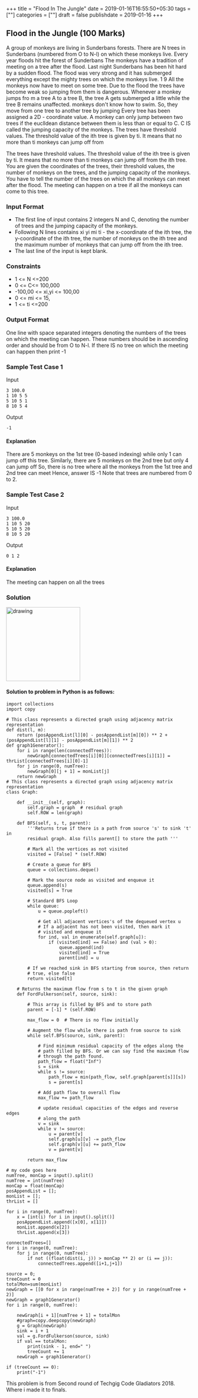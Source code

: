 +++
title = "Flood In The Jungle"
date = 2019-01-16T16:55:50+05:30
tags = [""]
categories = [""]
draft = false
publishdate = 2019-01-16
+++

## Flood in the Jungle (100 Marks)

A group of monkeys are living in Sunderbans forests. There are N trees in Sunderbans (numbered from O to N-l) on which these monkeys live. Every year floods hit the forest of Sunderbans The monkeys have a tradition of meeting on a tree after the flood. Last night Sunderbans has been hit hard by a sudden flood. The flood was very strong and it has submerged everything except the mighty trees on which the monkeys live. 1 9 All the monkeys now have to meet on some tree. Due to the flood the trees have become weak so jumping from them is dangerous. Whenever a monkey jumps fro m a tree A to a tree B, the tree A gets submerged a little while the tree B remains unaffected. monkeys don't know how to swim. So, they move from one tree to another tree by jumping Every tree has been assigned a 2D - coordinate value. A monkey can only jump between two trees if the euclldean distance between them is less than or equal to C. C IS called the jumping capacity of the monkeys. The trees have threshold values. The threshold value of the ith tree is given by ti. It means that no more than ti monkeys can jump off from

The trees have threshold values. The threshold value of the ith tree is given by ti. It means that no more than ti monkeys can jump off from the ith tree. You are given the coordinates of the trees, their threshold values, the number of monkeys on the trees, and the jumping capacity of the monkeys. You have to tell the number of the trees on which the all monkeys can meet after the flood. The meeting can happen on a tree if all the monkeys can come to this tree. 

### Input Format

* The first line of input contains 2 integers N and C, denoting the number of trees and the jumping capacity of the monkeys. 
* Following N lines contains xi yi mi ti - the x-coordinate of the ith tree, the y-coordinate of the ith tree, the number of monkeys on the ith tree and the maximum number of monkeys that can jump off from the ith tree. 
* The last line of the input is kept blank.

### Constraints

* 1 <= N <=200
* 0 <= C<= 100,000
* -100,00 <= xi,yi <= 100,00 
* 0 <= mi <= 15, 
* 1 <= ti <=200

### Output Format

One line with space separated integers denoting the numbers of the trees on which the meeting can happen. These numbers should be in ascending order and should be from O to N-l. If there IS no tree on which the meeting can happen then print -1 
### Sample Test Case 1

Input
```
3 100.0
1 10 5 5
5 10 5 1
8 10 5 4

```
Output
```
-1
```
#### Explanation

There are 5 monkeys on the 1st tree (0-based indexing) while only 1 can jump off this tree. Similarly, there are 5 monkeys on the 2nd tree but only 4 can jump off So, there is no tree where all the monkeys from the 1st tree and 2nd tree can meet Hence, answer IS -1 Note that trees are numbered from 0 to 2.

### Sample Test Case 2

Input
```
3 100.0
1 10 5 20
5 10 5 20
8 10 5 20
```
Output
```
0 1 2
```
#### Explanation

The meeting can happen on all the trees


### Solution

<img src="/posts/images/floodinthejungle.png" alt="drawing" width="200"/>

#### Solution to problem in Python is as follows:

```
import collections
import copy

# This class represents a directed graph using adjacency matrix representation
def dist(l, m):
    return (posAppendList[l][0] - posAppendList[m][0]) ** 2 + (posAppendList[l][1] - posAppendList[m][1]) ** 2
def graph1Generator():
    for i in range(len(connectedTrees)):
        newGraph[connectedTrees[i][0]][connectedTrees[i][1]] = thrList[connectedTrees[i][0]-1]
    for j in range(0, numTree):
        newGraph[0][j + 1] = monList[j]
    return newGraph
# This class represents a directed graph using adjacency matrix representation
class Graph:

    def __init__(self, graph):
        self.graph = graph  # residual graph
        self.ROW = len(graph)

    def BFS(self, s, t, parent):
        '''Returns true if there is a path from source 's' to sink 't' in
        residual graph. Also fills parent[] to store the path '''

        # Mark all the vertices as not visited
        visited = [False] * (self.ROW)

        # Create a queue for BFS
        queue = collections.deque()

        # Mark the source node as visited and enqueue it
        queue.append(s)
        visited[s] = True

        # Standard BFS Loop
        while queue:
            u = queue.popleft()

            # Get all adjacent vertices's of the dequeued vertex u
            # If a adjacent has not been visited, then mark it
            # visited and enqueue it
            for ind, val in enumerate(self.graph[u]):
                if (visited[ind] == False) and (val > 0):
                    queue.append(ind)
                    visited[ind] = True
                    parent[ind] = u

        # If we reached sink in BFS starting from source, then return
        # true, else false
        return visited[t]

    # Returns the maximum flow from s to t in the given graph
    def FordFulkerson(self, source, sink):

        # This array is filled by BFS and to store path
        parent = [-1] * (self.ROW)

        max_flow = 0  # There is no flow initially

        # Augment the flow while there is path from source to sink
        while self.BFS(source, sink, parent):

            # Find minimum residual capacity of the edges along the
            # path filled by BFS. Or we can say find the maximum flow
            # through the path found.
            path_flow = float("Inf")
            s = sink
            while s != source:
                path_flow = min(path_flow, self.graph[parent[s]][s])
                s = parent[s]

            # Add path flow to overall flow
            max_flow += path_flow

            # update residual capacities of the edges and reverse edges
            # along the path
            v = sink
            while v != source:
                u = parent[v]
                self.graph[u][v] -= path_flow
                self.graph[v][u] += path_flow
                v = parent[v]

        return max_flow

# my code goes here
numTree, monCap = input().split()
numTree = int(numTree)
monCap = float(monCap)
posAppendList = [];
monList = [];
thrList = []

for i in range(0, numTree):
    x = [int(i) for i in input().split()]
    posAppendList.append([x[0], x[1]])
    monList.append(x[2])
    thrList.append(x[3])

connectedTrees=[]
for i in range(0, numTree):
    for j in range(0, numTree):
        if not ((float(dist(i, j)) > monCap ** 2) or (i == j)):
            connectedTrees.append([i+1,j+1])

source = 0;
treeCount = 0
totalMon=sum(monList)
newGraph = [[0 for x in range(numTree + 2)] for y in range(numTree + 2)]
newGraph = graph1Generator()
for i in range(0, numTree):

    newGraph[i + 1][numTree + 1] = totalMon
    #graph=copy.deepcopy(newGraph)
    g = Graph(newGraph)
    sink = i + 1
    val = g.FordFulkerson(source, sink)
    if val == totalMon:
        print(sink - 1, end=" ")
        treeCount += 1
    newGraph = graph1Generator()

if (treeCount == 0):
    print("-1")
```

This problem is from Second round of Techgig Code Gladiators 2018. Where i made it to finals.